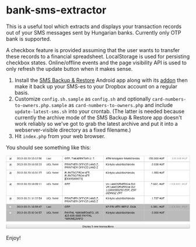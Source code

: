 bank-sms-extractor
==================

This is a useful tool which extracts and displays your transaction records out of your SMS messages sent by Hungarian banks.  Currently only OTP bank is supported.

A checkbox feature is provided assuming that the user wants to transfer these records to a financial spreadsheet.  LocalStorage is used for persisting checkbox states.  Online/offline events and the page visibility API is used to only refresh the update button when it makes sense.

1. Install the [SMS Backup & Restore](https://play.google.com/store/apps/details?id=com.riteshsahu.SMSBackupRestore) Android app along with its [addon](https://play.google.com/store/apps/details?id=com.riteshsahu.SMSBackupRestoreNetworkAddon) then make it back up your SMS-es to your Dropbox account on a regular basis.
2. Customize `config.sh.sample` as `config.sh` and optionally `card-numbers-to-owners.php.sample` as `card-numbers-to-owners.php` and include `update-latest-sms.sh` into your crontab.  (The latter is needed because currently the archive mode of the SMS Backup & Restore app doesn't work reliably so we've got to grab the latest archive and put it into a webserver-visible directory as a fixed filename.)
3. Hit `index.php` from your web browser.

You should see something like this:

![screenshot](screenshot.png)

Enjoy!
